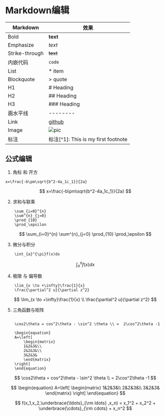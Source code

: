 # Markdown编辑
Markdown | 效果
--|--
Bold | **text**	
Emphasize | *text*
Strike-through | ~~text~~
内嵌代码 | `code`
List | * item
Blockquote | > quote	
H1 | # Heading	
H2 | ## Heading	
H3 | ### Heading
画水平线 | --------
Link | [github](https://github.com/)
Image | ![pic](http://)	
标注 | 标注[^1]: This is my first footnote

## 公式编辑
1. 角标 和 开方
```
x=\frac{-b\pm\sqrt{b^2-4a_1c_1}}{2a}
```
$$
    x=\frac{-b\pm\sqrt{b^2-4a_1c_1}}{2a}
$$

2. 求和与联乘
```
    \sum_{i=0}^{n}
    \sum^{n}_{j=0}
    \prod_{10}
    \prod_\epsilon
```
$$
    \sum_{i=0}^{n}
    \sum^{n}_{j=0}
    \prod_{10}
    \prod_\epsilon
$$

3. 微分与积分
```
    \int_{a}^{\pi}f(x)dx
```
$$
    \int_{a}^{\pi}f(x)dx
$$

4. 极限 与 偏导数
```
    \lim_{x \to +\infty}\frac{1}{x}
    \frac{\partial^2 u}{\partial z^2}
```
$$
    \lim_{x \to +\infty}\frac{1}{x} \\
    \frac{\partial^2 u}{\partial z^2}
$$

5. 三角函数与矩阵
```

    \cos2\theta = cos^2\theta - \sin^2 \theta \\ =  2\cos^2\theta -1

    \begin{equation}
    A=\left[
        \begin{matrix}
        1&2&3&\\
        2&2&3&\\
        3&2&3&
        \end{matrix}
    \right]
    \end{equation}
```
$$
    \cos2\theta = cos^2\theta - \sin^2 \theta \\ =  2\cos^2\theta -1
$$

$$
    \begin{equation}
    A=\left[
        \begin{matrix}
        1&2&3&\\
        2&2&3&\\
        3&2&3&
        \end{matrix}
    \right]
    \end{equation}
$$














$$
f(x_1,x_2,\underbrace{\ldots}_{\rm ldots} ,x_n) = x_1^2 + x_2^2 + \underbrace{\cdots}_{\rm cdots} + x_n^2
$$













